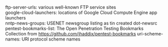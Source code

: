 ftp-server-urls: various well-known FTP service sites  
google-cloud-launchers: locations of Google Cloud Compute Engine app launchers  
nntp-news-groups: USENET newsgroup listing as tin created dot-newsrc  
pentest-bookmarks-list: The Open Penetration Testing Bookmarks Collection from <https://github.com/jhaddix/pentest-bookmarks>
uri-scheme-names: URI protocol scheme names  

